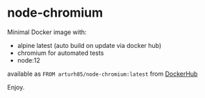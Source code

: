 # node-chromium
Minimal Docker image with:

 - alpine latest (auto build on update via docker hub) 
 - chromium for automated tests
 - node:12

available as `FROM arturh85/node-chromium:latest` from [DockerHub](https://hub.docker.com/r/arturh85/node-chromium) 

Enjoy.
